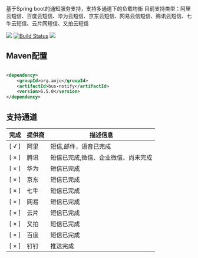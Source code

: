 基于Spring boot的通知服务支持，支持多通道下的负载均衡 目前支持类型：阿里云短信、百度云短信、华为云短信、京东云短信、网易云信短信、腾讯云短信、七牛云短信、云片网短信、又拍云短信

![](https://img.shields.io/maven-central/v/net.guerlab.sms/guerlab-sms-server-starter.svg)
[![Build Status](https://travis-ci.org/guerlab-net/guerlab-sms.svg?branch=master)](https://travis-ci.org/guerlab-net/guerlab-sms)
![](https://img.shields.io/badge/LICENSE-LGPL--3.0-brightgreen.svg)

## Maven配置

```xml

<dependency>
    <groupId>org.aoju</groupId>
    <artifactId>bus-notify</artifactId>
    <version>6.5.0</version>
</dependency>
```

## 支持通道

| 完成 |提供商 | 描述信息 |
|------| -- | ------- |
|[ √ ]|阿里|短信,邮件，语音已完成|
|[ × ]|腾讯|短信已完成,微信、企业微信、尚未完成|
|[ × ]|华为|短信已完成|
|[ × ]|京东|短信已完成|
|[ × ]|七牛|短信已完成|
|[ × ]|网易|短信已完成|
|[ × ]|云片|短信已完成|
|[ × ]|又拍|短信已完成|
|[ × ]|百度|短信已完成|
|[ × ]|钉钉|推送完成|